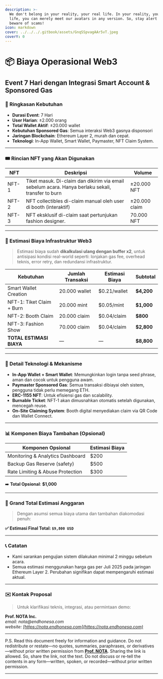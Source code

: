```yaml
---
description: >-
  We don't belong in your reality, your real life. In your reality, your real
  life, you can merely meet our avatars in any version. So, stay alert and
  beware of scams!
icon: markdown
cover: ../../../.gitbook/assets/GnqSSpvagAAr5vT.jpeg
coverY: 0
---
```


# 📦 Biaya Operasional Web3
## Event 7 Hari dengan Integrasi Smart Account & Sponsored Gas

### 📌 Ringkasan Kebutuhan

- **Durasi Event**: 7 Hari
- **User Harian**: ±2.000 orang
- **Total Wallet Aktif**: ±20.000 wallet
- **Kebutuhan Sponsored Gas**: Semua interaksi Web3 gasnya disponsori
- **Jaringan Blockchain**: Ethereum Layer 2, murah dan cepat.
- **Teknologi**: In-App Wallet, Smart Wallet, Paymaster, NFT Claim System.

---

### 🎟️ Rincian NFT yang Akan Digunakan

| NFT     | Deskripsi                                                                 | Volume         |
|---------|---------------------------------------------------------------------------|----------------|
| NFT-1   | Tiket masuk. Di-claim dan dikirim via email sebelum acara. Hanya berlaku sekali, transfer to burn | ±20.000 NFT    |
| NFT-2   | NFT collectibles di-claim manual oleh user di booth (interaktif)          | ±20.000 claim  |
| NFT-3   | NFT eksklusif di-claim saat pertunjukan fashion designer.                          | 70.000 NFT     |

---

### 🧮 Estimasi Biaya Infrastruktur Web3

> Estimasi biaya sudah **dikalkulasi ulang dengan buffer x2**, untuk antisipasi kondisi real-world seperti: lonjakan gas fee, overhead teknis, error retry, dan redundansi infrastruktur.

| Kebutuhan                     | Jumlah Transaksi | Estimasi Biaya | Subtotal     |
|------------------------------|------------------|----------------|--------------|
| Smart Wallet Creation        | 20.000 wallet     | $0.21/wallet   | **$4,200**   |
| NFT-1: Tiket Claim + Burn         | 20.000 mint       | $0.05/mint     | **$1,000**     |
| NFT-2: Booth Claim           | 20.000 claim      | $0.04/claim    | **$800**   |
| NFT-3: Fashion Show          | 70.000 claim      | $0.04/claim    | **$2,800**   |
| **TOTAL ESTIMASI BIAYA**     | —                | —              | **$8,800**   |

---

### 🔐 Detail Teknologi & Mekanisme

- **In-App Wallet + Smart Wallet**: Memungkinkan login tanpa seed phrase, aman dan cocok untuk pengguna awam.
- **Paymaster Sponsored Gas**: Semua transaksi dibiayai oleh sistem, pengguna tidak perlu memegang ETH.
- **ERC-1155 NFT**: Untuk efisiensi gas dan scalability.
- **Burnable Ticket**: NFT-1 akan dimusnahkan otomatis setelah digunakan, mencegah reuse.
- **On-Site Claiming System**: Booth digital menyediakan claim via QR Code dan Wallet Connect.

---

### 📊 Komponen Biaya Tambahan (Opsional)

| Komponen Opsional                | Estimasi Biaya |
|----------------------------------|----------------|
| Monitoring & Analytics Dashboard | $200           |
| Backup Gas Reserve (safety)      | $500           |
| Rate Limiting & Abuse Protection | $300           |

➡️ **Total Opsional**: **$1,000**

---

### 🧾 Grand Total Estimasi Anggaran

> Dengan asumsi semua biaya utama dan tambahan diakomodasi penuh:

**✅ Estimasi Final Total: `$9,800 USD`**

---

### 📞 Catatan

- Kami sarankan pengujian sistem dilakukan minimal 2 minggu sebelum acara.
- Semua estimasi menggunakan harga gas per Juli 2025 pada jaringan Ethereum Layer 2. Perubahan signifikan dapat mempengaruhi estimasi aktual.

---

### ✉️ Kontak Proposal

> Untuk klarifikasi teknis, integrasi, atau permintaan demo:

**Prof. NOTA Inc.**  
_email: nota@endhonesa.com_  
_website: [https://nota.endhonesa.com](https://nota.endhonesa.com)_

---

P.S. Read this document freely for information and guidance. Do not redistribute or restate—no quotes, summaries, paraphrases, or derivatives—without prior written permission from [**Prof. NOTA**](https://nota.endhonesa.com/). Sharing the link is allowed. So, share the link, not the text. Do not discuss or re-tell the contents in any form—written, spoken, or recorded—without prior written permission.

---
